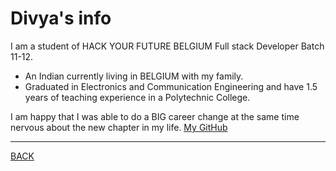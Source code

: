 # Divya's info
I am a student of HACK YOUR FUTURE BELGIUM Full stack Developer Batch 11-12. 
 * An Indian currently living in BELGIUM with my family.
 * Graduated in Electronics and Communication Engineering and have 1.5 years of teaching experience in a Polytechnic College.  

I am happy that I was able to do a BIG career change at the same time nervous about the new chapter in my life. [My GitHub](https://github.com/Divyasree345)

---
[BACK](dev-strategy.md)